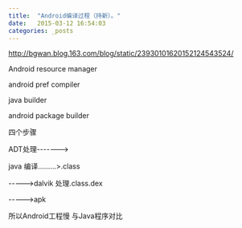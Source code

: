 ```yaml
---
title:  "Android编译过程（持新）。"
date:   2015-03-12 16:54:03
categories: _posts
---
```

http://bgwan.blog.163.com/blog/static/23930101620152124543524/



Android resource manager

android pref compiler

java builder

android package builder

 

四个步骤

ADT处理------->

java 编译.........>.class

----->dalvik 处理.class.dex

----->apk

 

所以Android工程慢 与Java程序对比
